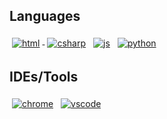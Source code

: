 


<h2 name="languages">Languages</h2>
<p align="justified">
	<!-- For more icons please follow  https://github.com/MikeCodesDotNET/ColoredBadges -->
	<a href="#languages"><img src="https://raw.githubusercontent.com/RobertDalyCode/coloredbadges/master/svg/dev/languages/html.svg" alt="html" style="vertical-align:top; margin:4px"/> </a>
	<a href="#languages"><img src="https://raw.githubusercontent.com/RobertDalyCode/coloredbadges/master/svg/dev/languages/csharp.svg" alt="csharp" style="vertical-align:top; margin:4px"/></a>
	<a href="#languages"><img src="https://raw.githubusercontent.com/RobertDalyCode/coloredbadges/master/svg/dev/languages/js.svg" alt="js" style="vertical-align:top; margin:4px"/></a>
	<a href="#languages"><img src="https://raw.githubusercontent.com/RobertDalyCode/coloredbadges/master/svg/dev/languages/python.svg" alt="python" style="vertical-align:top; margin:4px"/></a>
</p>
<h2 name="tools">IDEs/Tools</h2>
<p align="justified">
	<a href="tools"><img src="https://raw.githubusercontent.com/RobertDalyCode/coloredbadges/master/svg/dev/misc/chrome.svg" alt="chrome" style="vertical-align:top; margin:4px"/></a>
	<a href="tools"><img src="https://raw.githubusercontent.com/RobertDalyCode/coloredbadges/master/svg/dev/tools/visualstudio_code.svg" alt="vscode" style="vertical-align:top; margin:4px"/></a>
</p>
